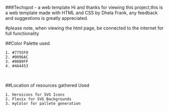 ###Techspot - a web template
Hi and thanks for viewing this project,this is a web template made with HTML and CSS by Dhela Frank, any feedback and suggestions is greatly appreciated.

#please note, when viewing the html page, be connected to the internet for full functionality

##Color Palette used

    1. #7755F0
    2. #0096AC
    3. #0089FF
    4. #4A4453
<br>

##Location of resources gathered Used

    1. Heroicons for SVG Icons
    2. Flevix for SVG Backgrounds
    3. myColor for pallete generation
